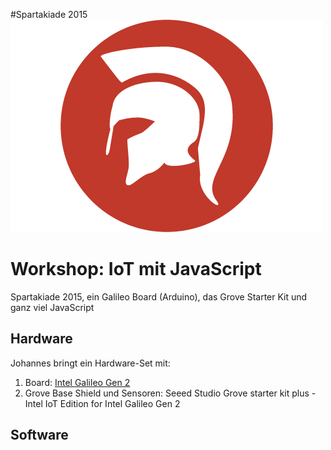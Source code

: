 #Spartakiade 2015
![Logo](images/spartakiade-logo.png)

# Workshop: IoT mit JavaScript

Spartakiade 2015, ein Galileo Board (Arduino), das Grove Starter Kit und ganz viel JavaScript


## Hardware

Johannes bringt ein Hardware-Set mit:
1. Board: [Intel Galileo Gen 2](galileo_board.md)
2. Grove Base Shield und Sensoren: Seeed Studio Grove starter kit plus - Intel IoT Edition for Intel Galileo Gen 2


## Software